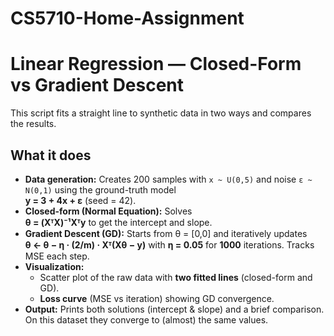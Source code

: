 # CS5710-Home-Assignment

# Linear Regression — Closed-Form vs Gradient Descent

This script fits a straight line to synthetic data in two ways and compares the results.

## What it does
- **Data generation:** Creates 200 samples with `x ~ U(0,5)` and noise `ε ~ N(0,1)` using the ground-truth model  
  **y = 3 + 4x + ε** (seed = 42).
- **Closed-form (Normal Equation):** Solves  
  **θ = (XᵀX)⁻¹Xᵀy** to get the intercept and slope.
- **Gradient Descent (GD):** Starts from θ = [0,0] and iteratively updates  
  **θ ← θ − η · (2/m) · Xᵀ(Xθ − y)** with **η = 0.05** for **1000** iterations. Tracks MSE each step.
- **Visualization:**
  - Scatter plot of the raw data with **two fitted lines** (closed-form and GD).
  - **Loss curve** (MSE vs iteration) showing GD convergence.
- **Output:** Prints both solutions (intercept & slope) and a brief comparison.  
  On this dataset they converge to (almost) the same values.
